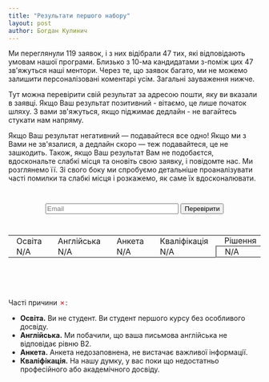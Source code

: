 ```yaml
---
title: "Результати першого набору"
layout: post
author: Богдан Кулинич
---
```


Ми переглянули 119 заявок, і з них відібрали 47 тих, які відповідають умовам нашої програми. Близько з 10-ма кандидатами з-поміж цих 47 зв'яжуться наші ментори. Через те, що заявок багато, ми не можемо залишити персоналізовані коментарі усім. Загальні зауваження нижче.

Тут можна перевірити свій результат за адресою пошти, яку ви вказали в заявці. Якщо Ваш результат позитивний - вітаємо, це лише початок шляху. З вами зв'яжуться, якщо піджимає дедлайн - не вагайтесь стукати нам напряму.

Якщо Ваш результат негативний — подавайтеся все одно! Якщо ми з Вами не зв'язалися, а дедлайн скоро — теж подавайтеся, це не зашкодить. Також, якщо Ваш результат Вам не подобаєтся, вдоскональте слабкі місця та оновіть свою заявку, і повідомте нас. Ми розглянемо її. Зі свого боку ми спробуємо детальніше проаналізувати часті помилки та слабкі місця і розкажемо, як саме їх вдосконалювати.


<style>
#ui-box {
  text-align: center;
  width: 100%;
  margin-top: 3em;
}

#email {
  width: 20em;
}

#result-box {
  margin-top: 0 1em;
  min-height: 10em;
}

#result-box table {
  margin: 0 auto;
}

#result-box td {
  padding: 0 1em;
}

#msg-box {
  text-align: center;
  margin-top: 1em;
  height: 2em;
}

#eligibility {
  border: 2px solid grey;
}

.good {
  color: green;
}

.bad {
  color: red;
}
</style>

<form id="ui-box" onsubmit="event.preventDefault(); return check_email();">
  <input type="text" placeholder="Email" id="email">
  <input type="submit" value="Перевірити">
</form>

<div id="result-box">
  <div id="msg-box">
  </div>

  <table>
    <tr>
      <td>Освіта</td>
      <td>Англійська</td>
      <td>Aнкета</td>
      <td>Кваліфікація</td>
      <td>Рішення</td>
    </tr>
    <tr>
      <td id="education">N/A</td>
      <td id="language">N/A</td>
      <td id="completeness">N/A</td>
      <td id="qualification">N/A</td>
      <td id="eligibility">N/A</td>
    </tr>
  </table>
</div>



Часті причини <span class="bad">✗</span>:

- **Освіта.** Ви не студент. Ви студент першого курсу без особливого досвіду.
- **Aнглійська.** Ми побачили, що ваша письмова англійська не відповідає рівню B2.
- **Анкета.** Анкета недозаповнена, не вистачає важливої інформації.
- **Кваліфікація.** На нашу думку, у вас поки що недостатньо професійного або академічного досвіду.


<script src="https://cdnjs.cloudflare.com/ajax/libs/sjcl/1.0.6/sjcl.min.js"></script>
<script>
var data = {{ site.data.pseudonymized_28112016 | jsonify }};
var $ = function( id ) { return document.getElementById( id ); };

function check_email() {
  var el = $('email');
  var email = el.value;
  console.log(email);

  var bitArray = sjcl.hash.sha256.hash(email);
  var email_hash = sjcl.codec.hex.fromBits(bitArray);

  render_response(data[email_hash]);
}

var yes_template = '<span class="good">✓</span>';
var no_template = '<span class="bad">✗</span>';
var found_template = 'Знайдено.';
var notfound_template = '<span class="bad">Не знайдено.</span>'

function render_response(item) {
  keys = ['education', 'language', 'completeness', 'qualification', 'eligibility'];
  for (var i = 0; i < keys.length; ++i) {
    var key = keys[i];
    if (item) {
      $(key).innerHTML = item[key] ? yes_template : no_template;
    } else {
      $(key).innerHTML = 'N/A'
    }
  }

  if (!item) {
    $('msg-box').innerHTML = notfound_template;
  } else {
    $('msg-box').innerHTML = found_template;
  }
}
</script>

